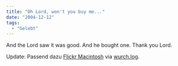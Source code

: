 ```yaml
---
title: "Oh Lord, won't you buy me..."
date: "2004-12-12"
tags:
  - "Gelebt"
---
```




And the Lord saw it was good. And he bought one. Thank you Lord.

Update: Passend dazu [Flickr Macintosh](http://www.flickr.com/groups/macintosh/) via [wurch.log](http://www.wurch.de/archives/2004/12/12/flickr-macintosh/).
